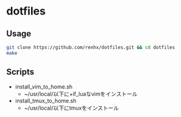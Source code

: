 # dotfiles
## Usage
```bash
git clone https://github.com/renhx/dotfiles.git && cd dotfiles
make
```

## Scripts
* install_vim_to_home.sh
  * ~/usr/local/以下に+if_luaなvimをインストール
* install_tmux_to_home.sh
  * ~/usr/local/以下にtmuxをインストール
